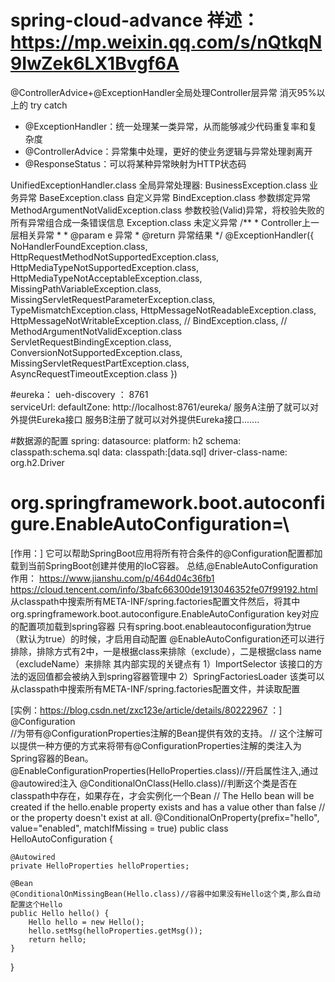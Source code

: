 # spring-cloud-advance  祥述：https://mp.weixin.qq.com/s/nQtkqN9IwZek6LX1Bvgf6A
 @ControllerAdvice+@ExceptionHandler全局处理Controller层异常 消灭95%以上的 try catch 
 
   * @ExceptionHandler：统一处理某一类异常，从而能够减少代码重复率和复杂度
   * @ControllerAdvice：异常集中处理，更好的使业务逻辑与异常处理剥离开
   * @ResponseStatus：可以将某种异常映射为HTTP状态码
   
   UnifiedExceptionHandler.class 全局异常处理器:
    	BusinessException.class	业务异常
    	BaseException.class		自定义异常
    	BindException.class		参数绑定异常	
    	MethodArgumentNotValidException.class	参数校验(Valid)异常，将校验失败的所有异常组合成一条错误信息
    	Exception.class			未定义异常
    	/**
             * Controller上一层相关异常
             *
             * @param e 异常
             * @return 异常结果
             */
            @ExceptionHandler({
                    NoHandlerFoundException.class,
                    HttpRequestMethodNotSupportedException.class,
                    HttpMediaTypeNotSupportedException.class,
                    HttpMediaTypeNotAcceptableException.class,
                    MissingPathVariableException.class,
                    MissingServletRequestParameterException.class,
                    TypeMismatchException.class,
                    HttpMessageNotReadableException.class,
                    HttpMessageNotWritableException.class,
                    // BindException.class,
                    // MethodArgumentNotValidException.class
                    ServletRequestBindingException.class,
                    ConversionNotSupportedException.class,
                    MissingServletRequestPartException.class,
                    AsyncRequestTimeoutException.class
            })
 
 
 #eureka： ueh-discovery  ： 8761		
 serviceUrl:  defaultZone: http://localhost:8761/eureka/
     服务A注册了就可以对外提供Eureka接口
     服务B注册了就可以对外提供Eureka接口.......
 
 #数据源的配置
 spring:
   datasource:
     platform: h2
     schema: classpath:schema.sql
     data: classpath:[data.sql]
     driver-class-name: org.h2.Driver
     
# org.springframework.boot.autoconfigure.EnableAutoConfiguration=\
[作用：]
它可以帮助SpringBoot应用将所有符合条件的@Configuration配置都加载到当前SpringBoot创建并使用的IoC容器。
总结,@EnableAutoConfiguration 作用： 
   https://www.jianshu.com/p/464d04c36fb1  			                         https://cloud.tencent.com/info/3bafc66300de1913046352fe07f99192.html
从classpath中搜索所有META-INF/spring.factories配置文件然后，将其中org.springframework.boot.autoconfigure.EnableAutoConfiguration key对应的配置项加载到spring容器
只有spring.boot.enableautoconfiguration为true（默认为true）的时候，才启用自动配置
@EnableAutoConfiguration还可以进行排除，排除方式有2中，一是根据class来排除（exclude），二是根据class name（excludeName）来排除
其内部实现的关键点有
1）ImportSelector 该接口的方法的返回值都会被纳入到spring容器管理中
2）SpringFactoriesLoader 该类可以从classpath中搜索所有META-INF/spring.factories配置文件，并读取配置

[实例：https://blog.csdn.net/zxc123e/article/details/80222967 ：]
@Configuration   
//为带有@ConfigurationProperties注解的Bean提供有效的支持。
// 这个注解可以提供一种方便的方式来将带有@ConfigurationProperties注解的类注入为Spring容器的Bean。
@EnableConfigurationProperties(HelloProperties.class)//开启属性注入,通过@autowired注入
@ConditionalOnClass(Hello.class)//判断这个类是否在classpath中存在，如果存在，才会实例化一个Bean
// The Hello bean will be created if the hello.enable property exists and has a value other than false
// or the property doesn't exist at all.
@ConditionalOnProperty(prefix="hello", value="enabled", matchIfMissing = true)
public class HelloAutoConfiguration {

    @Autowired
    private HelloProperties helloProperties;

    @Bean
    @ConditionalOnMissingBean(Hello.class)//容器中如果没有Hello这个类,那么自动配置这个Hello
    public Hello hello() {
        Hello hello = new Hello();
        hello.setMsg(helloProperties.getMsg());
        return hello;
    }

}
